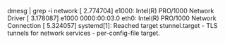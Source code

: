 dmesg | grep -i network
[    2.774704] e1000: Intel(R) PRO/1000 Network Driver
[    3.178087] e1000 0000:00:03.0 eth0: Intel(R) PRO/1000 Network Connection
[    5.324057] systemd[1]: Reached target stunnel.target - TLS tunnels for network services - per-config-file target.

